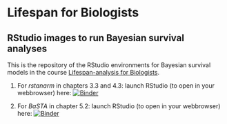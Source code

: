# Lifespan for Biologists

## RStudio images to run Bayesian survival analyses 

This is the repository of the RStudio environments for Bayesian survival models in the course [Lifespan-analysis for Biologists](http://lifespananalysis.zajitschek.net).

1. For *rstanarm* in chapters 3.3 and 4.3: launch RStudio (to open in your webbrowser) here:
 [![Binder](https://mybinder.org/badge_logo.svg)]( https://mybinder.org/v2/gh/zajitschek/RStudioLifespanBayesian/master?urlpath=rstudio )
 
1. For *BaSTA* in chapter 5.2: launch RStudio (to open in your webbrowser) here:
 [![Binder](https://mybinder.org/badge_logo.svg)](https://mybinder.org/v2/gh/zajitschek/RStudioLifespanBayesian/BaSTA?urlpath=rstudio )
